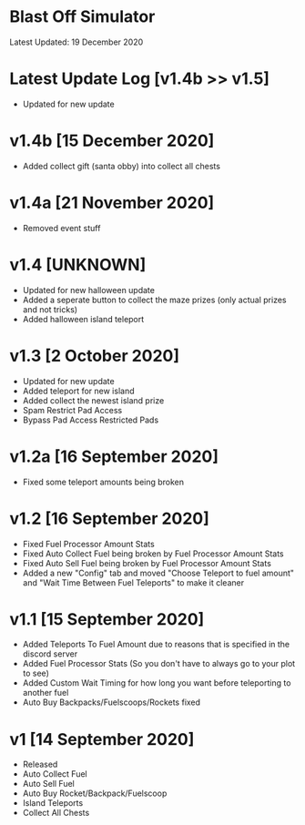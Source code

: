 # Blast Off Simulator

Latest Updated: 19 December 2020

# Latest Update Log [v1.4b >> v1.5]
- Updated for new update

# v1.4b [15 December 2020]
- Added collect gift (santa obby) into collect all chests
# v1.4a [21 November 2020]
- Removed event stuff

# v1.4 [UNKNOWN]
- Updated for new halloween update
- Added a seperate button to collect the maze prizes (only actual prizes and not tricks)
- Added halloween island teleport

# v1.3 [2 October 2020]
- Updated for new update
- Added teleport for new island
- Added collect the newest island prize
- Spam Restrict Pad Access
- Bypass Pad Access Restricted Pads

# v1.2a [16 September 2020]
- Fixed some teleport amounts being broken

# v1.2 [16 September 2020]
- Fixed Fuel Processor Amount Stats
- Fixed Auto Collect Fuel being broken by Fuel Processor Amount Stats
- Fixed Auto Sell Fuel being broken by Fuel Processor Amount Stats
- Added a new "Config" tab and moved "Choose Teleport to fuel amount" and "Wait Time Between Fuel Teleports" to make it cleaner

# v1.1 [15 September 2020]
- Added Teleports To Fuel Amount due to reasons that is specified in the discord server
- Added Fuel Processor Stats (So you don't have to always go to your plot to see)
- Added Custom Wait Timing for how long you want before teleporting to another fuel
- Auto Buy Backpacks/Fuelscoops/Rockets fixed

# v1 [14 September 2020]
- Released
- Auto Collect Fuel
- Auto Sell Fuel
- Auto Buy Rocket/Backpack/Fuelscoop
- Island Teleports
- Collect All Chests